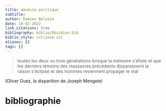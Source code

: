 ```yaml
---
title: amnésie politique
subtitle:
author: Damien Belvèze
date: 10-02-2022
link_citations: true
bibliography: biblio/Obsidian.bib
biblio_style: csl\ieee.csl
aliases: []
tags: []
---
```


>toutes les deux ou trois générations
>lorsque la mémoire s'étiole
>et que les derniers témoins
>des massacres  précédents disparaissent
>la raison s'éclipse
>et des hommes reviennent propager le mal

(Oliver Guez, la disparition de Joseph Mengele)





# bibliographie

